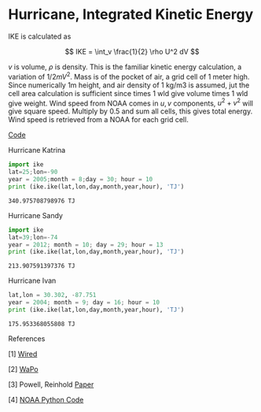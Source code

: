 # Hurricane, Integrated Kinetic Energy

IKE is calculated as

$$
IKE = \int_v \frac{1}{2} \rho U^2 dV
$$

$v$ is volume, $\rho$ is density. This is the familiar kinetic energy
calculation, a variation of $1/2 m V^2$. Mass is of the pocket of air,
a grid cell of 1 meter high. Since numerically 1m height, and air
density of 1 kg/m3 is assumed, jut the cell area calculation is
sufficient since times 1 wld give volume times 1 wld give weight. Wind
speed from NOAA comes in $u,v$ components, $u^2+v^2$ will give square
speed. Multiply by 0.5 and sum all cells, this gives total
energy. Wind speed is retrieved from a NOAA for each grid cell.

[Code](ike.py)

Hurricane Katrina

```python
import ike
lat=25;lon=-90
year = 2005;month = 8;day = 30; hour = 10
print (ike.ike(lat,lon,day,month,year,hour), 'TJ')
```

```text
340.975708798976 TJ
```

Hurricane Sandy

```python
import ike
lat=39;lon=-74
year = 2012; month = 10; day = 29; hour = 13
print (ike.ike(lat,lon,day,month,year,hour), 'TJ')
```

```text
213.907591397376 TJ
```

Hurricane Ivan

```python
lat,lon = 30.302, -87.751
year = 2004; month = 9; day = 16; hour = 10
print (ike.ike(lat,lon,day,month,year,hour), 'TJ')
```

```text
175.953368055808 TJ
```

References

[1] [Wired](https://www.wired.com/2012/11/what-is-the-true-measure-of-a-storm/)

[2] [WaPo](https://www.washingtonpost.com/nation/2021/08/31/how-ida-katrina-compare-wind-fingerprints)

[3] Powell, Reinhold [Paper](https://www.researchgate.net/publication/252765649_Tropical_Cyclone_Destructive_Potential_by_Integrated_Kinetic_Energy)

[4] [NOAA Python Code](https://unidata.github.io/python-training/workshop/MetPy_Case_Study/metpy-case-study/)
